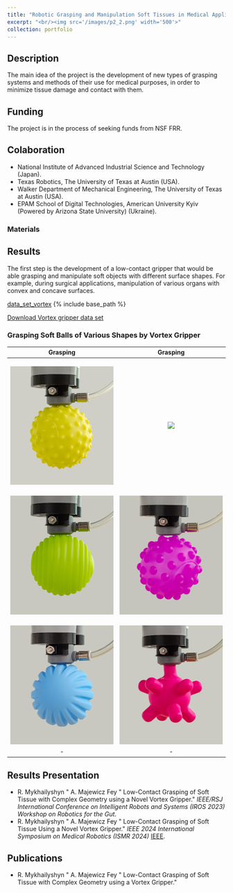 ```yaml
---
title: "Robotic Grasping and Manipulation Soft Tissues in Medical Applications"
excerpt: "<br/><img src='/images/p2_2.png' width='500'>"
collection: portfolio
---
```

## Description
The main idea of the project is the development of new types of grasping systems and methods of their use for medical purposes, in order to minimize tissue damage and contact with them.

## Funding
The project is in the process of seeking funds from NSF FRR.

## Colaboration
* National Institute of Advanced Industrial Science and Technology (Japan).
* Texas Robotics, The University of Texas at Austin (USA).
* Walker Department of Mechanical Engineering, The University of Texas at Austin (USA).
* EPAM School of Digital Technologies, American University Kyiv (Powered by Arizona State University) (Ukraine).

### Materials




## Results

The first step is the development of a low-contact gripper that would be able grasping and manipulate soft objects with different surface shapes. For example, during surgical applications, manipulation of various organs with convex and concave surfaces.

[data_set_vortex](http://romanMykhailyshyn.github.io/files/data_set_vortex.zip)
{% include base_path %}

<a href="http://romanMykhailyshyn.github.io/files/data_set_vortex.zip">Download Vortex gripper data set</a>

### Grasping Soft Balls of Various Shapes by Vortex Gripper

 | Grasping | Grasping |
 | :---: | :---: |
 | <br/><img src='/images/vortex/1_1.jpg' width='240'> | <br/><img src='/images/vortex/2.jpg' width='240'>    |
 | <br/><img src='/images/vortex/3_1.jpg' width='240'>  | <br/><img src='/images/vortex/4_2.jpg' width='240'>  |
 | <br/><img src='/images/vortex/5_2.jpg' width='240'>  | <br/><img src='/images/vortex/6_1.jpg' width='240'>  |
 | - | - |

## Results Presentation

* R. Mykhailyshyn &quot; A. Majewicz Fey &quot; Low-Contact Grasping of Soft Tissue with Complex Geometry using a Novel Vortex Gripper.&quot; <i>IEEE/RSJ International Conference on Intelligent Robots and Systems (IROS 2023) Workshop on Robotics for the Gut</i>.
* R. Mykhailyshyn &quot; A. Majewicz Fey &quot; Low-Contact Grasping of Soft Tissue Using a Novel Vortex Gripper.&quot; <i>IEEE 2024 International Symposium on Medical Robotics (ISMR 2024)</i> [IEEE](https://doi.org/10.1109/ISMR63436.2024.10585970).

## Publications

* R. Mykhailyshyn &quot; A. Majewicz Fey &quot; Low-Contact Grasping of Soft Tissue with Complex Geometry using a Vortex Gripper.&quot; 